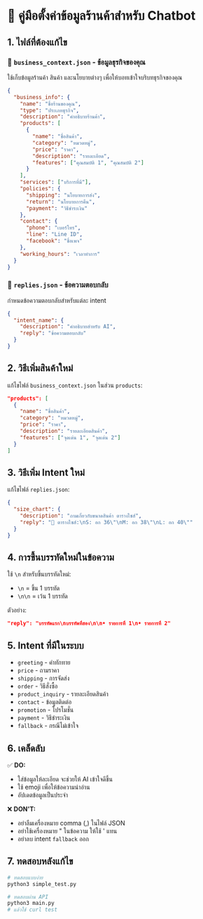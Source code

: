 # 📝 คู่มือตั้งค่าข้อมูลร้านค้าสำหรับ Chatbot

## 1. ไฟล์ที่ต้องแก้ไข

### 📄 `business_context.json` - ข้อมูลธุรกิจของคุณ
ใช้เก็บข้อมูลร้านค้า สินค้า และนโยบายต่างๆ เพื่อให้บอทเข้าใจบริบทธุรกิจของคุณ

```json
{
  "business_info": {
    "name": "ชื่อร้านของคุณ",
    "type": "ประเภทธุรกิจ",
    "description": "คำอธิบายร้านค้า",
    "products": [
      {
        "name": "ชื่อสินค้า",
        "category": "หมวดหมู่",
        "price": "ราคา",
        "description": "รายละเอียด",
        "features": ["คุณสมบัติ 1", "คุณสมบัติ 2"]
      }
    ],
    "services": ["บริการที่มี"],
    "policies": {
      "shipping": "นโยบายการส่ง",
      "return": "นโยบายการคืน",
      "payment": "วิธีชำระเงิน"
    },
    "contact": {
      "phone": "เบอร์โทร",
      "line": "Line ID",
      "facebook": "ชื่อเพจ"
    },
    "working_hours": "เวลาทำการ"
  }
}
```

### 💬 `replies.json` - ข้อความตอบกลับ
กำหนดข้อความตอบกลับสำหรับแต่ละ intent

```json
{
  "intent_name": {
    "description": "คำอธิบายสำหรับ AI",
    "reply": "ข้อความตอบกลับ"
  }
}
```

## 2. วิธีเพิ่มสินค้าใหม่

แก้ไขไฟล์ `business_context.json` ในส่วน `products`:

```json
"products": [
  {
    "name": "ชื่อสินค้า",
    "category": "หมวดหมู่",
    "price": "ราคา",
    "description": "รายละเอียดสินค้า",
    "features": ["จุดเด่น 1", "จุดเด่น 2"]
  }
]
```

## 3. วิธีเพิ่ม Intent ใหม่

แก้ไขไฟล์ `replies.json`:

```json
{
  "size_chart": {
    "description": "ถามเกี่ยวกับขนาดสินค้า ตารางไซส์",
    "reply": "📏 ตารางไซส์:\nS: อก 36\"\nM: อก 38\"\nL: อก 40\""
  }
}
```

## 4. การขึ้นบรรทัดใหม่ในข้อความ

ใช้ `\n` สำหรับขึ้นบรรทัดใหม่:
- `\n` = ขึ้น 1 บรรทัด
- `\n\n` = เว้น 1 บรรทัด

ตัวอย่าง:
```json
"reply": "บรรทัดแรก\nบรรทัดที่สอง\n\n• รายการที่ 1\n• รายการที่ 2"
```

## 5. Intent ที่มีในระบบ

- `greeting` - คำทักทาย
- `price` - ถามราคา
- `shipping` - การจัดส่ง
- `order` - วิธีสั่งซื้อ
- `product_inquiry` - รายละเอียดสินค้า
- `contact` - ข้อมูลติดต่อ
- `promotion` - โปรโมชั่น
- `payment` - วิธีชำระเงิน
- `fallback` - กรณีไม่เข้าใจ

## 6. เคล็ดลับ

✅ **DO:**
- ใส่ข้อมูลให้ละเอียด จะช่วยให้ AI เข้าใจดีขึ้น
- ใช้ emoji เพื่อให้ข้อความน่าอ่าน
- อัปเดตข้อมูลเป็นประจำ

❌ **DON'T:**
- อย่าลืมเครื่องหมาย comma (,) ในไฟล์ JSON
- อย่าใช้เครื่องหมาย " ในข้อความ ให้ใช้ ' แทน
- อย่าลบ intent `fallback` ออก

## 7. ทดสอบหลังแก้ไข

```bash
# ทดสอบแบบง่าย
python3 simple_test.py

# ทดสอบผ่าน API
python3 main.py
# แล้วใช้ curl test
```